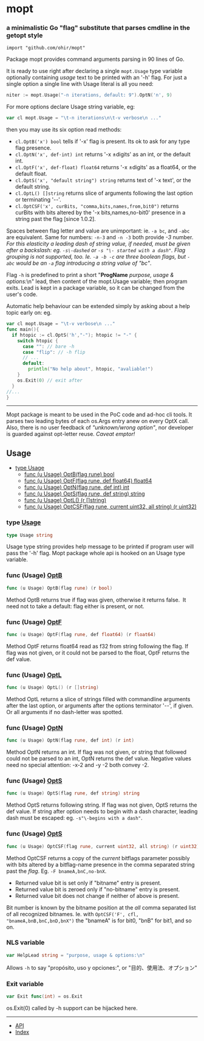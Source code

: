 # mopt
### a minimalistic Go "flag" substitute that parses cmdline in the getopt style
`import "github.com/ohir/mopt"`

Package mopt provides command arguments parsing in 90 lines of Go.

It is ready to use right after declaring a single `mopt.Usage` type variable optionally containing _usage_ text to be printed with an '-h' flag. For just a single option a single line with Usage literal is all you need:
``` go
niter := mopt.Usage("-n iterations, default: 9").OptN('n', 9)
```
For more options declare Usage string variable, eg:
``` go
var cl mopt.Usage = "\t-n iterations\n\t-v verbose\n ..."
```

then you may use its six option read <a name="pkg-api">methods:</a>
- `cl.OptB('x') bool` tells if '-x' flag is present. Its ok to ask for any type flag presence.
- `cl.OptN('x', def·int) int` returns '-x ±digits' as an int, or the default int.
- `cl.OptF('x', def·float) float64` returns '-x ±digits' as a float64, or the default float.
- `cl.OptS('x', "default string") string` returns text of '-x text', or the default string.
- `cl.OptL() []string` returns slice of arguments following the last option or terminating '--'.
- `cl.OptCSF('x', curBits, "comma,bits,names,from,bit0")` returns curBits with bits altered by the '-x bits,names,no-bit0' presence in a string past the flag [since 1.0.2].

Spaces between flag letter and value are unimportant: ie. `-a bc`, and `-abc` are equivalent.  Same for numbers: `-n-3` and `-n -3` both provide _-3_ number. _For this elasticity a leading dash of string value, if needed, must be given after a backslash: eg. `-s\-dashed` or `-s "\- started with a dash"`. Flag grouping is not supported, too. Ie. `-a -b -c` are three boolean flags, but `-abc` would be an `-a` flag introducing a string value of "bc"_.

Flag `-h` is predefined to print a short "__ProgName__ _purpose, usage & options:_\n" lead, then content of the mopt.Usage variable; then program exits. Lead is kept in a package variable, so it can be changed from the user's code.

Automatic help behaviour can be extended simply by asking about a help topic early on: eg.
``` go
var cl mopt.Usage = "\t-v verbose\n ..."
func main(){
  if htopic := cl.OptS('h',"-"); htopic != "-" {
    switch htopic {
      case "": // bare -h
      case "flip": // -h flip
      // ...
      default:
        println("No help about", htopic, "avaliable!")
    }
    os.Exit(0) // exit after
  }
//...
}
```
----
Mopt package is meant to be used in the PoC code and ad-hoc cli tools. It parses two leading bytes of each os.Args entry anew on every OptX call. Also, there is no user feedback of _"unknown/wrong option"_, nor developer is guarded against opt-letter reuse. _Caveat emptor!_

## <a name="pkg-index">Usage</a>
* [type Usage](#Usage)
  * [func (u Usage) OptB(flag rune) bool](#Usage.OptB)
  * [func (u Usage) OptF(flag rune, def float64) float64](#Usage.OptF)
  * [func (u Usage) OptN(flag rune, def int) int](#Usage.OptN)
  * [func (u Usage) OptS(flag rune, def string) string](#Usage.OptS)
  * [func (u Usage) OptL() (r []string)](#Usage.OptL)
  * [func (u Usage) OptCSF(flag rune, current uint32, all string) (r uint32)](#Usage.OptCSF)


### <a name="Usage">type</a> [Usage](/mopt.go?s=#L50)
``` go
type Usage string
```
Usage type string provides help message to be printed if program user will pass the '-h' flag. Mopt package whole api is hooked on an Usage type variable.

### <a name="Usage.OptB">func</a> (Usage) [OptB](/mopt.go?s=#L103)
``` go
func (u Usage) OptB(flag rune) (r bool)
```
Method OptB returns true if flag was given, otherwise it returns false.
 It need not to take a default: flag either is present, or not.


### <a name="Usage.OptF">func</a> (Usage) [OptF](/mopt.go?s=#L90)
``` go
func (u Usage) OptF(flag rune, def float64) (r float64)
```
Method OptF returns float64 read as f32 from string following the flag.  If flag was not given, or it could not be parsed to the float, OptF returns the def value.

### <a name="Usage.OptL">func</a> (Usage) [OptL](/mopt.go?s=#L142)
``` go
func (u Usage) OptL() (r []string)
```
Method OptL returns a slice of strings filled with commandline arguments after the last option, or arguments after the options terminator '--', if given. Or all arguments if no dash-letter was spotted.

### <a name="Usage.OptN">func</a> (Usage) [OptN](/mopt.go?s=#L75)
``` go
func (u Usage) OptN(flag rune, def int) (r int)
```
Method OptN returns an int. If flag was not given, or string that followed could not be parsed to an int, OptN returns the def value. Negative values need no special attention: -x-2 and -y -2 both convey -2.

### <a name="Usage.OptS">func</a> (Usage) [OptS](/mopt.go?s=#L55)
``` go
func (u Usage) OptS(flag rune, def string) string
```
Method OptS returns following string. If flag was not given, OptS returns the def value. If string after option needs to begin with a dash character, leading dash must be escaped: eg. `-s"\-begins with a dash"`.

### <a name="Usage.OptCSF">func</a> (Usage) [OptS](/mopt.go?s=#L115)
``` go
func (u Usage) OptCSF(flag rune, current uint32, all string) (r uint32)
```
Method OptCSF returns a copy of the _current_ bitflags parameter possibly with bits altered by a bitflag-name presence in the comma separated string past the _flag_.  Eg. `-F bnameA,bnC,no-bnX`.
  - Returned value bit is set only if "bitname" entry is present.
  - Returned value bit is zeroed only if "no-bitname" entry is present.
  - Returned value bit does not change if neither of above is present.

Bit number is known by the bitname position at the _all_ comma separated list of all recognized bitnames.  Ie. with `OptCSF('F', cfl, "bnameA,bnB,bnC,bnD,bnX")` the "bnameA" is for bit0, "bnB" for bit1, and so on.

### NLS variable
``` go
var HelpLead string = "purpose, usage & options:\n"
```
Allows `-h` to say "propósito, uso y opciones:", or "目的、使用法、オプション"

### Exit variable
``` go
var Exit func(int) = os.Exit
```
os.Exit(0) called by -h support can be hijacked here.

----

* [API](#pkg-api)
* [Index](#pkg-index)
